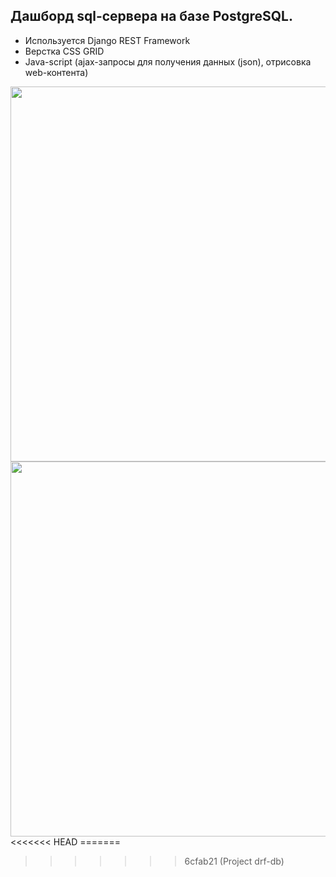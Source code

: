 ## Дашборд sql-сервера на базе PostgreSQL. 
-   Используется Django REST Framework
-   Верстка CSS GRID
-   Java-script (ajax-запросы для получения данных (json), отрисовка web-контента)

<div align="center">
    <img src="syslog.png" width="600px"</img> 
</div>
<div align="center">
    <img src="syslog2.png" width="600px"</img> 
</div>
<<<<<<< HEAD
=======

>>>>>>> 6cfab21 (Project drf-db)
